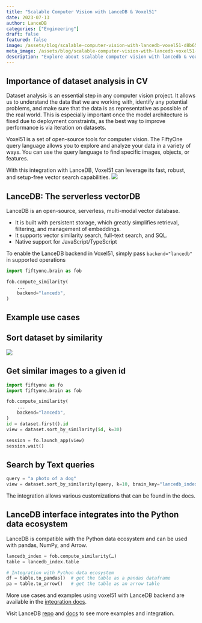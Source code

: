 ```yaml
---
title: "Scalable Computer Vision with LanceDB & Voxel51"
date: 2023-07-13
author: LanceDB
categories: ["Engineering"]
draft: false
featured: false
image: /assets/blog/scalable-computer-vision-with-lancedb-voxel51-d8b65066d5f6/preview-image.png
meta_image: /assets/blog/scalable-computer-vision-with-lancedb-voxel51-d8b65066d5f6/preview-image.png
description: "Explore about scalable computer vision with lancedb & voxel51. Get practical steps, examples, and best practices you can use now."
---
```


## Importance of dataset analysis in CV

Dataset analysis is an essential step in any computer vision project. It allows us to understand the data that we are working with, identify any potential problems, and make sure that the data is as representative as possible of the real world. This is especially important once the model architecture is fixed due to deployment constraints, as the best way to improve performance is via iteration on datasets.

Voxel51 is a set of open-source tools for computer vision. The FiftyOne query language allows you to explore and analyze your data in a variety of ways. You can use the query language to find specific images, objects, or features.

With this integration with LanceDB, Voxel51 can leverage its fast, robust, and setup-free vector search capabilities.
![](/assets/blog/scalable-computer-vision-with-lancedb-voxel51-d8b65066d5f6/1*RFtus4W8XVeoG0Bc08IHdg.jpg)
## LanceDB: The serverless vectorDB

LanceDB is an open-source, serverless, multi-modal vector database.

- It is built with persistent storage, which greatly simplifies retrieval, filtering, and management of embeddings.
- It supports vector similarity search, full-text search, and SQL.
- Native support for JavaScript/TypeScript

To enable the LanceDB backend in Voxel51, simply pass `backend="lancedb"` in supported operations

```python
import fiftyone.brain as fob

fob.compute_similarity(
    ...
    backend="lancedb",
)
```

## **Example use cases**

## Sort dataset by similarity

![](/assets/blog/scalable-computer-vision-with-lancedb-voxel51-d8b65066d5f6/1*WIKrLZEtkYGwlXaCDdctJQ.gif)
## Get similar images to a given id

```python
import fiftyone as fo
import fiftyone.brain as fob

fob.compute_similarity(
    ...
    backend="lancedb",
)
id = dataset.first().id
view = dataset.sort_by_similarity(id, k=30)

session = fo.launch_app(view)
session.wait()
```

## Search by Text queries

```python
query = "a photo of a dog"
view = dataset.sort_by_similarity(query, k=10, brain_key="lancedb_index")
```

The integration allows various customizations that can be found in the docs.

## LanceDB interface integrates into the Python data ecosystem

LanceDB is compatible with the Python data ecosystem and can be used with pandas, NumPy, and Arrow.

```python
lancedb_index = fob.compute_similarity(…)
table = lancedb_index.table

# Integration with Python data ecosystem
df = table.to_pandas()  # get the table as a pandas dataframe
pa = table.to_arrow()   # get the table as an arrow table
```

More use cases and examples using voxel51 with LanceDB backend are available in the [integration docs](https://docs.voxel51.com/integrations/lancedb.html#lancedb-integration).

Visit LanceDB [repo](https://github.com/lancedb/lancedb) and [docs](https://lancedb.github.io/lancedb/) to see more examples and integration.
